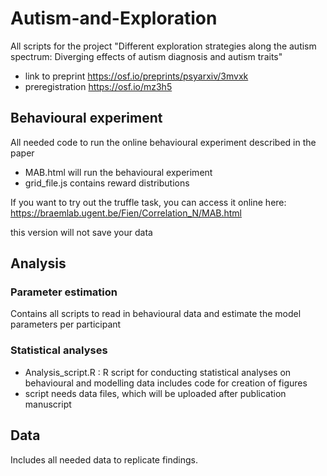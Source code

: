 # Autism-and-Exploration
All scripts for the project "Different exploration strategies along the autism spectrum: Diverging effects of autism diagnosis and autism traits"
* link to preprint https://osf.io/preprints/psyarxiv/3mvxk 
* preregistration https://osf.io/mz3h5 

## Behavioural experiment
All needed code to run the online behavioural experiment described in the paper
* MAB.html will run the behavioural experiment
* grid_file.js contains reward distributions

If you want to try out the truffle task, you can access it online here: https://braemlab.ugent.be/Fien/Correlation_N/MAB.html 

this version will not save your data


## Analysis
### Parameter estimation
Contains all scripts to read in behavioural data and estimate the model parameters per participant


### Statistical analyses
* Analysis_script.R : R script for conducting statistical analyses on behavioural and modelling data
includes code for creation of figures
* script needs data files, which will be uploaded after publication manuscript

## Data
Includes all needed data to replicate findings. 
